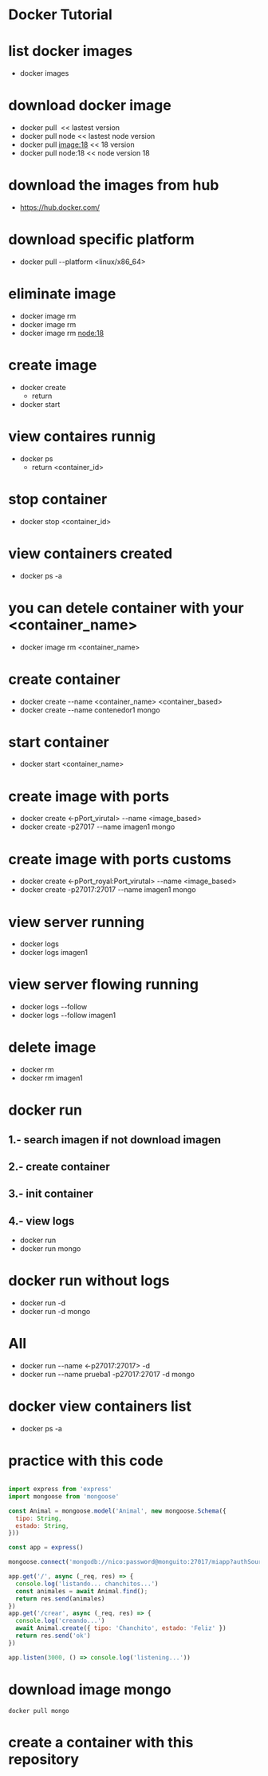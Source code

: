 # Docker Tutorial

# list docker images
- docker images
# download docker image
- docker pull <image> << lastest version
- docker pull node << lastest node version
- docker pull <image:18> << 18 version
- docker pull node:18 << node version 18
# download the images from hub
- https://hub.docker.com/
# download specific platform
- docker pull --platform <linux/x86_64> <image>
# eliminate image
- docker image rm <image>
- docker image rm <node>
- docker image rm <node:18>
# create image
- docker create <image> 
    - return <id>
- docker start <id>
# view contaires runnig
- docker ps
    - return <container_id>
# stop container
- docker stop <container_id>
# view containers created
- docker ps -a
# you can detele container with your <container_name>
- docker image rm <container_name>

# create container 
- docker create --name <container_name> <container_based>
- docker create --name contenedor1 mongo
# start container
- docker start <container_name>

# create image with ports
- docker create <-pPort_virutal> --name <name> <image_based>
- docker create -p27017 --name imagen1 mongo
# create image with ports customs
- docker create <-pPort_royal:Port_virutal> --name <name> <image_based>
- docker create -p27017:27017 --name imagen1 mongo

# view server running
- docker logs <name>
- docker logs imagen1
# view server flowing running
- docker logs --follow <name>
- docker logs --follow imagen1

# delete image
- docker rm <image>
- docker rm imagen1

# docker run
## 1.- search imagen if not download imagen
## 2.- create container
## 3.- init container
## 4.- view logs
- docker run <image>
- docker run mongo
# docker run without logs
- docker run -d <image>
- docker run -d mongo
# All
- docker run --name <container> <-p27017:27017> -d <image>
- docker run --name prueba1 -p27017:27017 -d mongo

# docker view containers list
- docker ps -a


# practice with this code
```javascript

import express from 'express'
import mongoose from 'mongoose'

const Animal = mongoose.model('Animal', new mongoose.Schema({
  tipo: String,
  estado: String,
}))

const app = express()

mongoose.connect('mongodb://nico:password@monguito:27017/miapp?authSource=admin')

app.get('/', async (_req, res) => {
  console.log('listando... chanchitos...')
  const animales = await Animal.find();
  return res.send(animales)
})
app.get('/crear', async (_req, res) => {
  console.log('creando...')
  await Animal.create({ tipo: 'Chanchito', estado: 'Feliz' })
  return res.send('ok')
})

app.listen(3000, () => console.log('listening...'))

``` 

# download image mongo
``` docker pull mongo ``` 
# create a container with this repository

